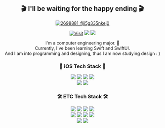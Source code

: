 <div align="center">
  
## 🎬 I'll be waiting for the happy ending 🎬
  
<a href="https://www.youtube.com/watch?v=IUT1qAhMY4w">![2698881_flji5g335nkej0](https://user-images.githubusercontent.com/83414134/207082316-bd9da42c-8eab-4b65-81bc-77200798794d.gif)</a>
  
[![Visit](https://hits.seeyoufarm.com/api/count/incr/badge.svg?url=https%3A%2F%2Fgithub.com%2Fdh3183&count_bg=%230E487C&title_bg=%23A5B8D1&icon=smugmug.svg&icon_color=%23FFFFFF&title=Visit&edge_flat=true)](https://github.com/dh3183) <a href="https://velog.io/@elbin"><img src="https://img.shields.io/badge/Tech Blog-20C997?style=flat-square&logo=Velog&logoColor=white"/></a> <a href="https://www.instagram.com/elbin_98"><img src="https://img.shields.io/badge/Instagram-E4405F?style=flat-square&logo=Instagram&logoColor=white"/></a>
  
I'm a computer engineering major. 🐥<br>
Currently, I've been learning Swift and SwiftUI.<br>
And I am into programming and designing, thus I am now studying design : )

### 📱 iOS Tech Stack 📱
<img src="https://img.shields.io/badge/iOS-000000?style=flat-square&logo=apple&logoColor=white"/> 
<img src="https://img.shields.io/badge/Swift-F15137?style=flat-square&logo=Swift&logoColor=white"/> 
<img src="https://img.shields.io/badge/RxSwift-B7178C?style=flat-square&logo=ReactiveX&logoColor=white"/>   
<img src="https://img.shields.io/badge/SwiftUI-0D52DB?style=flat-square&logo=Swift&logoColor=white"/><br> 
<img src="https://img.shields.io/badge/CocoaPods-EE3322?style=flat-square&logo=CocoaPods&logoColor=white"/> 
<img src="https://img.shields.io/badge/Realm-39477F?style=flat-square&logo=Realm&logoColor=white"/>

### 🛠 ETC Tech Stack 🛠
<img src="https://img.shields.io/badge/Android-3DDC84?style=flat-square&logo=Android&logoColor=white"/>
<img src="https://img.shields.io/badge/HTML-E34F26?style=flat-square&logo=HTML5&logoColor=white"/>
<img src="https://img.shields.io/badge/CSS-1572B6?style=flat-square&logo=CSS3&logoColor=white"/>
<img src="https://img.shields.io/badge/JavaScript-F7DF1E?style=flat-square&logo=JavaScript&logoColor=white"/><br>
  
<img src="https://img.shields.io/badge/Java-D04E3B?style=flat-square&logo=Oracle&logoColor=white"/> 
<img src="https://img.shields.io/badge/Python-3776AB?style=flat-square&logo=Python&logoColor=white"/>
<img src="https://img.shields.io/badge/MySQL-4479A1?style=flat-square&logo=MySQL&logoColor=white"/> 
<img src="https://img.shields.io/badge/MSSQL-CC2927?style=flat-square&logo=Microsoft SQL Server&logoColor=white"/></br>
<img src="https://img.shields.io/badge/Firebase-FFCA28?style=flat-square&logo=Firebase&logoColor=white"/> 
<img src="https://img.shields.io/badge/Postman-FF6C37?style=flat-square&logo=Postman&logoColor=white"/>

